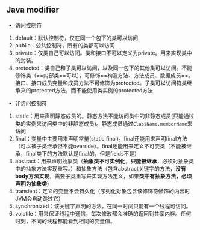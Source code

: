 ## Java modifier
- 访问控制符
1. default：默认控制符，仅在同一个包下的类可以访问
2. public：公共控制符，所有的类都可以访问
3. private：仅类自己可以访问。类和接口不可以定义为private。用来实现类中的封装。
4. protected：类自己和子类可以访问，以及同一包下的其他类可以访问。不能修饰类（==内部类==可以），可修饰==构造方法、方法成员、数据成员==。接口、接口成员变量和成员方法不可修饰为protected。子类可以访问符类继承来的protected方法，而不能使用类实例的protected方法


- 非访问控制符

1. static：用来声明静态成员的。静态方法不能访问类中的非静态成员(只能通过类的实例来访问类中的非静态成员)。静态成员通过`ClassName.memberName`来访问
2. final：变量中主要用来声明常量(static final)。final还能用来声明final方法（可以被子类继承但不能override）。final还能用来定义不可变类（不能被继承，final类下的方法默认是final的，但是fields不是）
3. abstract：用来声明抽象类（**抽象类不可实例化**，**只能被继承**，必须对抽象类中的抽象方法实现重写。）和抽象方法（包含abstract关键字的方法，**没有body方法实现**，需要子类重写来实现方法定义，如果**类中有抽象方法，必须声明为抽象类**）
4. transient：定义的变量不会持久化（序列化对象包含该修饰符修饰的内容时JVM会自动跳过它）
5. synchronized：该关键字声明的方法，在同一时间只能有一个线程可访问。
6. volatile：用来保证线程中通信，每次修改都会准确的返回到共享内存。任何时刻，不同的线程都能看到相同的变量值。